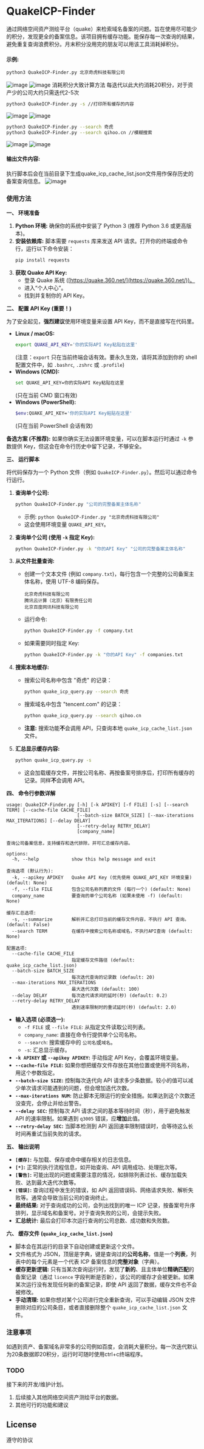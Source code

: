# QuakeICP-Finder
通过网络空间资产测绘平台（quake）来检索域名备案的问题。旨在使用尽可能少的积分，发现更全的备案信息。该项目拥有缓存功能。能保存每一次查询的结果，避免重复查询浪费积分。月末积分没用完的朋友可以用该工具消耗掉积分。


#### 示例:  
```bash
python3 QuakeICP-Finder.py 北京奇虎科技有限公司
```
![image](https://github.com/user-attachments/assets/12b52030-e590-495a-a448-7ca1dc72c071)
![image](https://github.com/user-attachments/assets/b63399ac-81c0-4c2e-af6c-d696bd4c0f8b)
消耗积分大致计算方法
每迭代以此大约消耗20积分，对于资产少的公司大约只需迭代2-5次

```bash
python3 QuakeICP-Finder.py -s //打印所有缓存的内容
```

![image](https://github.com/user-attachments/assets/18423282-f549-4730-a6b3-dfad06d1b911)
![image](https://github.com/user-attachments/assets/93abe7f3-890a-4c84-bfb2-5d1d002e0c6f)
```bash
python3 QuakeICP-Finder.py --search 奇虎
python3 QuakeICP-Finder.py --search qihoo.cn //模糊搜索
```
![image](https://github.com/user-attachments/assets/aeebd7bf-4ef2-4f45-b3a6-ea80b28bc399)
![image](https://github.com/user-attachments/assets/e1ab68b2-2f56-4be8-b7f9-58056e250b68)


#### 输出文件内容:
执行脚本后会在当前目录下生成quake_icp_cache_list.json文件用作保存历史的备案查询信息。
![image](https://github.com/user-attachments/assets/04cd7264-c771-4871-befb-15c82d65fa20)


### 使用方法

**一、 环境准备**

1.  **Python 环境:** 确保你的系统中安装了 Python 3 (推荐 Python 3.6 或更高版本)。
2.  **安装依赖库:** 脚本需要 `requests` 库来发送 API 请求。打开你的终端或命令行，运行以下命令安装：
    ```bash
    pip install requests
    ```
3.  **获取 Quake API Key:**
    *   登录 Quake 系统 ([https://quake.360.net/](https://quake.360.net/))。
    *   进入“个人中心”。
    *   找到并复制你的 API Key。

**二、 配置 API Key (重要！)**

为了安全起见，**强烈建议**使用环境变量来设置 API Key，而不是直接写在代码里。

*   **Linux / macOS:**
    ```bash
    export QUAKE_API_KEY='你的实际API Key粘贴在这里'
    ```
    (注意：`export` 只在当前终端会话有效。要永久生效，请将其添加到你的 shell 配置文件中，如 `.bashrc`, `.zshrc` 或 `.profile`)
*   **Windows (CMD):**
    ```bash
    set QUAKE_API_KEY=你的实际API Key粘贴在这里
    ```
    (只在当前 CMD 窗口有效)
*   **Windows (PowerShell):**
    ```bash
    $env:QUAKE_API_KEY='你的实际API Key粘贴在这里'
    ```
    (只在当前 PowerShell 会话有效)

**备选方案 (不推荐):** 如果你确实无法设置环境变量，可以在脚本运行时通过 `-k` 参数提供 Key，但这会在命令行历史中留下记录，不够安全。

**三、 运行脚本**

将代码保存为一个 Python 文件（例如 `QuakeICP-Finder.py`）。然后可以通过命令行运行。

1.  **查询单个公司:**
    ```bash
    python QuakeICP-Finder.py "公司的完整备案主体名称"
    ```
    *   示例: `python QuakeICP-Finder.py "北京奇虎科技有限公司"`
    *   这会使用环境变量 `QUAKE_API_KEY`。

2.  **查询单个公司 (使用 `-k` 指定 Key):**
    ```bash
    python QuakeICP-Finder.py -k "你的API Key" "公司的完整备案主体名称"
    ```

3.  **从文件批量查询:**
    *   创建一个文本文件 (例如 `company.txt`)，每行包含一个完整的公司备案主体名称，使用 UTF-8 编码保存。
        ```
        北京奇虎科技有限公司
        腾讯云计算（北京）有限责任公司
        北京百度网讯科技有限公司
        ```
    *   运行命令:
        ```bash
        python QuakeICP-Finder.py -f company.txt
        ```
    *   如果需要同时指定 Key:
        ```bash
        python QuakeICP-Finder.py -k "你的API Key" -f companies.txt
        ```

4.  **搜索本地缓存:**
    *   搜索公司名称中包含 "奇虎" 的记录：
        ```bash
        python quake_icp_query.py --search 奇虎
        ```
    *   搜索域名中包含 "tencent.com" 的记录：
        ```bash
        python quake_icp_query.py --search qihoo.cn
        ```
    *   **注意:** 搜索功能**不**会调用 API，只查询本地 `quake_icp_cache_list.json` 文件。

5.  **汇总显示缓存内容:**
    ```bash
    python quake_icp_query.py -s
    ```
    *   这会加载缓存文件，并按公司名称、再按备案号排序后，打印所有缓存的记录。同样**不**会调用 API。

**四、 命令行参数详解**

```
usage: QuakeICP-Finder.py [-h] [-k APIKEY] [-f FILE] [-s] [--search TERM] [--cache-file CACHE_FILE]
                          [--batch-size BATCH_SIZE] [--max-iterations MAX_ITERATIONS] [--delay DELAY]
                          [--retry-delay RETRY_DELAY]
                          [company_name]

查询公司备案信息，支持缓存和迭代排除，并可汇总缓存内容。

options:
  -h, --help            show this help message and exit

查询选项 (默认行为):
  -k, --apikey APIKEY   Quake API Key (优先使用 QUAKE_API_KEY 环境变量) (default: None)
  -f, --file FILE       包含公司名称列表的文件 (每行一个) (default: None)
  company_name          要查询的单个公司名称 (如果未使用 -f) (default: None)

缓存汇总选项:
  -s, --summarize       解析并汇总打印当前的缓存文件内容，不执行 API 查询。 (default: False)
  --search TERM         在缓存中搜索公司名称或域名，不执行API查询 (default: None)

配置选项:
  --cache-file CACHE_FILE
                        指定缓存文件路径 (default: quake_icp_cache_list.json)
  --batch-size BATCH_SIZE
                        每次迭代查询的记录数 (default: 20)
  --max-iterations MAX_ITERATIONS
                        最大迭代次数 (default: 100)
  --delay DELAY         每次迭代请求间的延时(秒) (default: 0.2)
  --retry-delay RETRY_DELAY
                        遇到速率限制时的重试延时(秒) (default: 2.0)
```

*   **输入选项 (必须选一):**
    *   `-f FILE` 或 `--file FILE`: 从指定文件读取公司列表。
    *   `company_name`: 直接在命令行提供单个公司名称。
    *   `--search`: 搜索缓存中的 `公司名`或`域名`。
    *   `-s`: 汇总显示缓存。
*   **`-k APIKEY` 或 `--apikey APIKEY`:** 手动指定 API Key，会覆盖环境变量。
*   **`--cache-file FILE`:** 如果你想把缓存文件存放在其他位置或使用不同名称，用这个参数指定。
*   **`--batch-size SIZE`:** 控制每次迭代向 API 请求多少条数据。较小的值可以减少单次请求可能遇到的问题，但会增加迭代次数。
*   **`--max-iterations NUM`:** 防止脚本无限运行的安全措施。如果达到这个次数还没查完，会停止并给出警告。
*   **`--delay SEC`:** 控制每次 API 请求之间的基本等待时间（秒），用于避免触发 API 的速率限制。如果遇到 `q3005` 错误，应**增加**此值。
*   **`--retry-delay SEC`:** 当脚本检测到 API 返回速率限制错误时，会等待这么长时间再重试当前失败的请求。

**五、 输出说明**

*   **`[缓存]`:** 与加载、保存或命中缓存相关的日志信息。
*   **`[*]`:** 正常的执行流程信息，如开始查询、API 调用成功、处理批次等。
*   **`[警告]`:** 可能出现的问题或需要注意的情况，如排除列表过长、缓存加载失败、达到最大迭代次数等。
*   **`[错误]`:** 查询过程中发生的错误，如 API 返回错误码、网络请求失败、解析失败等。通常会导致当前公司的查询终止。
*   **最终结果:** 对于查询成功的公司，会列出找到的唯一 ICP 记录，按备案号升序排列，显示域名和备案号。对于查询失败的公司，会提示失败。
*   **汇总统计:** 最后会打印本次运行查询的公司总数、成功数和失败数。

**六、 缓存文件 (`quake_icp_cache_list.json`)**

*   脚本会在其运行的目录下自动创建或更新这个文件。
*   文件格式为 JSON，顶层是字典，键是查询过的**公司名称**，值是一个**列表**，列表中的每个元素是一个代表 ICP 备案信息的**完整对象**（字典）。
*   **缓存更新逻辑:** 只有当某次查询运行时，发现了**新的**、且主体单位**精确匹配**的备案记录（通过 `licence` 字段判断是否新），该公司的缓存才会被更新。如果某次运行没有发现任何新的备案记录，即使 API 返回了数据，缓存文件也不会被修改。
*   **手动清理:** 如果你想对某个公司进行完全重新查询，可以手动编辑 JSON 文件删除对应的公司条目，或者直接删除整个 `quake_icp_cache_list.json` 文件。


### 注意事项
如遇到资产、备案域名非常多的公司例如百度，会消耗大量积分。每一次迭代默认为20条数据即20积分，运行时可随时使用ctrl+c终端程序。

### TODO
接下来的开发/维护计划。
1. 后续接入其他网络空间资产测绘平台的数据。
2. 其他可行的功能和建议

## License
遵守的协议
